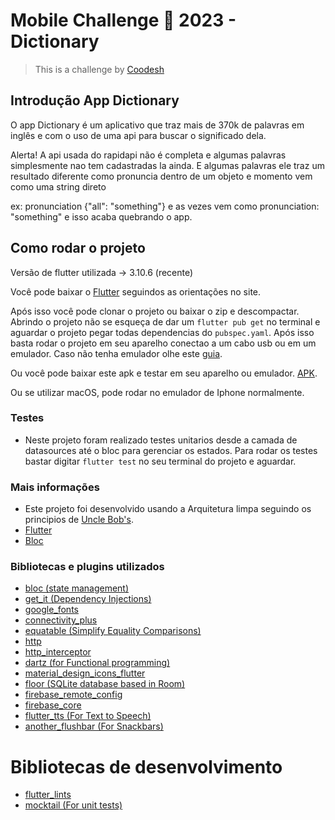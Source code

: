 # Mobile Challenge 🏅 2023 - Dictionary

> This is a challenge by [Coodesh](https://coodesh.com/)


## Introdução App Dictionary

O app Dictionary é um aplicativo que traz mais de 370k de palavras em inglês e com o uso de uma api para buscar o significado dela.

Alerta! A api usada do rapidapi não é completa e algumas palavras simplesmente nao tem cadastradas la ainda.
E algumas palavras ele traz um resultado diferente como pronuncia dentro de um objeto e momento vem como uma string direto

ex: pronunciation {"all": "something"}  e as vezes vem como pronunciation: "something" e isso acaba quebrando o app.

## Como rodar o projeto
 
Versão de flutter utilizada -> 3.10.6 (recente)

Você pode baixar o [Flutter](https://flutter.dev/docs/get-started/install) seguindos as orientações no site.

Após isso você pode clonar o projeto ou baixar o zip e descompactar.
Abrindo o projeto não se esqueça de dar um `flutter pub get` no terminal e aguardar o projeto pegar todas dependencias do `pubspec.yaml`.
Após isso basta rodar o projeto em seu aparelho conectao a um cabo usb ou em um emulador. Caso não tenha emulador olhe este [guia](https://www.fluttercampus.com/tutorial/4/run-first-application/).

Ou você pode baixar este apk e testar em seu aparelho ou emulador.
[APK](https://drive.google.com/file/d/1lT13-LVEbUpXJraJsFy6G6caHdD2HmBR/view?usp=sharing).

Ou se utilizar macOS, pode rodar no emulador de Iphone normalmente.

### Testes

 - Neste projeto foram realizado testes unitarios desde a camada de datasources até o bloc para gerenciar os estados.
   Para rodar os testes bastar digitar `flutter test` no seu terminal do projeto e aguardar.

### Mais informações
- Este projeto foi desenvolvido usando a Arquitetura limpa seguindo os principios de [Uncle Bob's](https://blog.cleancoder.com/uncle-bob/2012/08/13/the-clean-architecture.html). 
- [Flutter](https://flutter.dev/)
- [Bloc](https://bloclibrary.dev/#/gettingstarted)

### Bibliotecas e plugins utilizados

 - [bloc (state management)](https://pub.dev/packages/bloc)
 - [get_it (Dependency Injections)](https://pub.dev/packages/get_it)
 - [google_fonts](https://pub.dev/packages/google_fonts)
 - [connectivity_plus](https://pub.dev/packages/connectivity_plus)
 - [equatable (Simplify Equality Comparisons)](https://pub.dev/packages/equatable)
 - [http](https://pub.dev/packages/http)
 - [http_interceptor](https://pub.dev/packages/http_interceptor)
 - [dartz (for Functional programming)](https://pub.dev/packages/dartz)
 - [material_design_icons_flutter](https://pub.dev/packages/material_design_icons_flutter)
 - [floor (SQLite database based in Room)](https://pub.dev/packages/floor)
 - [firebase_remote_config](https://pub.dev/packages/firebase_remote_config)
 - [firebase_core](https://pub.dev/packages/firebase_core)
 - [flutter_tts (For Text to Speech)](https://pub.dev/packages/flutter_tts)
 - [another_flushbar (For Snackbars)](https://pub.dev/packages/another_flushbar)

 #  Bibliotecas de desenvolvimento
  - [flutter_lints](https://pub.dev/packages/flutter_lints)
  - [mocktail (For unit tests)](https://pub.dev/packages/mocktail)
